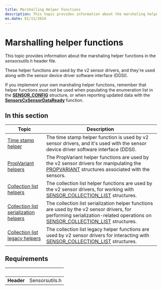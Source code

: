 ```yaml
---
title: Marshalling Helper Functions
description: This topic provides information about the marshaling helper functions in the sensorsutils.h header file.
ms.date: 01/11/2024
---
```


# Marshalling helper functions

This topic provides information about the marshaling helper functions in the *sensorsutils.h* header file.

These helper functions are used by the v2 sensor drivers, and they're used along with the sensor device driver software interface (DDSI).

If you implement your own marshaling helper functions, remember that helper functions must not be used when populating the enumeration list in the [**SENSOR\_CONFIG**](/windows-hardware/drivers/ddi/sensorscx/ns-sensorscx-_sensor_config) structure, or when reporting updated data with the [**SensorsCxSensorDataReady**](/windows-hardware/drivers/ddi/sensorscx/nf-sensorscx-sensorscxsensordataready) function.

## In this section

|Topic|Description|
|--|--|
|[Time stamp helper](timestamp-helper.md)|The time stamp helper function is used by v2 sensor drivers, and it's used with the sensor device driver software interface (DDSI).|
|[PropVariant helpers](propvariant-helpers.md)|The PropVariant helper functions are used by the v2 sensor drivers for manipulating the [PROPVARIANT](/windows/win32/api/propidl/ns-propidl-propvariant) structures associated with the sensors.|
|[Collection list helpers](collection-list-helpers.md)|The collection list helper functions are used by the v2 sensor drivers, for working with [SENSOR_COLLECTION_LIST](/windows-hardware/drivers/ddi/sensorsdef/ns-sensorsdef-sensor_collection_list) structures.|
|[Collection list serialization helpers](collection-list-serialization-helpers.md)|The collection list serialization helper functions are used by the v2 sensor drivers, for performing serialization-related operations on [SENSOR_COLLECTION_LIST](/windows-hardware/drivers/ddi/sensorsdef/ns-sensorsdef-sensor_collection_list) structures.|
|[Collection list legacy helpers](collection-list-legacy-helpers.md)|The collection list legacy helper functions are used by v2 sensor drivers for interacting with [SENSOR_COLLECTION_LIST](/windows-hardware/drivers/ddi/sensorsdef/ns-sensorsdef-sensor_collection_list) structures.|

## Requirements

| &nbsp; | &nbsp; |
| ------ | ------ |
| **Header** | Sensorsutils.h |
